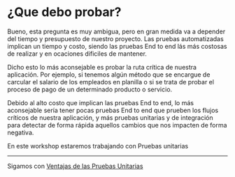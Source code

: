 # ¿Que debo probar?

Bueno, esta pregunta es muy ambigua, pero en gran medida va a depender del tiempo y presupuesto de nuestro proyecto. Las pruebas automatizadas implican un tiempo y costo, siendo las pruebas End to end lás más costosas  de realizar y en ocaciones dificiles de mantener.

Dicho esto lo más aconsejable es probar la ruta crítica de nuestra aplicación. Por ejemplo, si tenemos algún método que se encargue de carcular el salario de los empleados en planilla o si se trata de probar el proceso de pago de un determinado producto o servicio.

Debido al alto costo que implican las pruebas End to end, lo más aconsejable sería tener pocas pruebas End to end que prueben los flujos críticos de nuestra aplicación, y más pruebas unitarias y de integración para detectar de forma rápida aquellos cambios que nos impacten de forma negativa.

En este workshop estaremos trabajando con Pruebas unitarias

---

Sigamos con [Ventajas de las Pruebas Unitarias](../2-pruebas-unitarias/2-1-ventajas-pruebas-unitarias.md)
